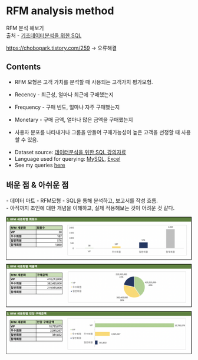 

# RFM analysis method
RFM 분석 해보기
<br>
출처 - [기초데이터분석을 위한 SQL](https://www.boostcourse.org/ds102/lecture/373475?isDesc=false)

https://chobopark.tistory.com/259 -> 오류해결

## Contents
- RFM 모형은 고객 가치를 분석할 때 사용되는 고객가치 평가모형.

- Recency - 최근성, 얼마나 최근에 구매했는지

- Frequency - 구매 빈도, 얼마나 자주 구매했는지

- Monetary - 구매 금액, 얼마나 많은 금액을 구매했는지

- 사용자 분포를 나타내거나 그룹을 만들어 구매가능성이 높은 고객을 선정할 때 사용할 수 있음.
* Dataset source: [데이터분석을 위한 SQL 강의자료](https://www.boostcourse.org/ds102/lecture/373475?isDesc=false)
* Language used for querying: [MySQL](https://www.mysql.com/), [Excel](https://www.microsoft.com/ko-kr/microsoft-365/excel)
* See my queries [here](https://github.com/gyoungseok/SQL/blob/main/3.RFM_analysis/RFM_analysis.sql)

## 배운 점 & 아쉬운 점
<p align="justify">
- 데이터 마트
- RFM모형
- SQL을 통해 분석하고, 보고서를 작성 흐름.
<br>
- 아직까지 조인에 대한 개념을 이해하고, 실제 적용해보는 것이 어려운 것 같다.
</p>

<img src="./RFM분석.png">
